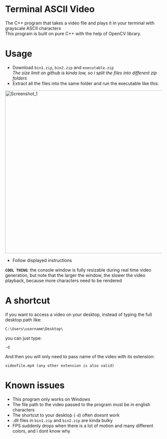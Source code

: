 # Terminal ASCII Video
The C++ program that takes a video file and plays it in your terminal with grayscale ASCII characters\
This program is built on pure C++ with the help of OpenCV library.
# Usage
- Download `bin1.zip`, `bin2.zip` and `executable.zip`\
_The size limit on github is kinda low, so i split the files into different zip folders_
- Extract all the files into the same folder and run the executable like this:
<img width="523" alt="Screenshot_1" src="https://user-images.githubusercontent.com/108870368/232514678-c9d7df83-4f79-429a-bdc3-889626971b04.png">

- Follow displayed instructions

**`COOL THING`**: the console window is fully resizable during real time video generation, but note that the larger the window, the slower the video playback, because more characters need to be rendered
# A shortcut
if you want to access a video on your desktop, instead of typing the full desktop path like:
```
C:\Users\username\Desktop\
```
you can just type:
```
-d
```
And then you will only need to pass name of the video with its extension:
```
videofile.mp4 (any other extension is also valid)
```
# Known issues
- This program only works on Windows
- The file path to the video passed to the program must be in english characters
- The shortcut to your desktop (`-d`) often doesnt work
- .dll files in `bin1.zip` and `bin2.zip` are kinda bulky
- FPS suddenly drops when there is a lot of motion and many different colors, and i dont know why
